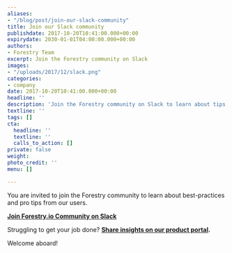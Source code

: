 ```yaml
---
aliases:
- "/blog/post/join-our-slack-community"
title: Join our Slack community
publishdate: 2017-10-20T10:41:00.000+00:00
expirydate: 2030-01-01T04:00:00.000+00:00
authors:
- Forestry Team
excerpt: Join the Forestry community on Slack
images:
- "/uploads/2017/12/slack.png"
categories:
- company
date: 2017-10-20T10:41:00.000+00:00
headline: ''
description: 'Join the Forestry community on Slack to learn about tips and best practices'
textline: ''
tags: []
cta:
  headline: ''
  textline: ''
  calls_to_action: []
private: false
weight: 
photo_credit: ''
menu: []

---
```

You are invited to join the Forestry community to learn about best-practices and pro tips from our users.

[**Join Forestry.io Community on Slack**](https://join.slack.com/t/forestry-community/shared_invite/enQtNDAxMTU5NzcwMzA3LTY1MzM2YTZhN2Q2ZjkyMjk2ZmNhM2Y2ODIwYmU5YWRiNDYwMWRjNzhlOWJiMTg2NDc2ZWNlNjljOTNiNDZiZDk "Join Forestry Slack")

Struggling to get your job done?
[**Share insights on our product portal**](http://portal.productboard.com/forestry)**.**

Welcome aboard!
